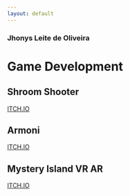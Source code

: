 ```yaml
---
layout: default
---
```


### Jhonys Leite de Oliveira ###

# Game Development

## Shroom Shooter

[ITCH.IO](https://jhonysoliveira.itch.io/shroom-shooter)

## Armoni

<!-- ![Armoni](/assets/assets/images/game_development/armoni.jpg) -->

[ITCH.IO](https://jhonysoliveira.itch.io/armoni)

## Mystery Island VR AR

[ITCH.IO](https://jhonysoliveira.itch.io/mystery-island)
